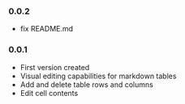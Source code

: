 ### 0.0.2

- fix README.md

### 0.0.1

- First version created
- Visual editing capabilities for markdown tables
- Add and delete table rows and columns
- Edit cell contents
